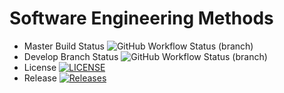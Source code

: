 # Software Engineering Methods
* Master Build Status ![GitHub Workflow Status (branch)](https://img.shields.io/github/actions/workflow/status/ShahidiLeonce/sem1/main.yml?branch=master)
* Develop Branch Status ![GitHub Workflow Status (branch)](https://img.shields.io/github/actions/workflow/status/ShahidiLeonce/sem1/main.yml?branch=develop)
* License [![LICENSE](https://img.shields.io/github/license/ShahidiLeonce/sem1.svg?style=flat-square)](https://github.com/ShahidLeonce/sem1/blob/master/LICENSE)
* Release [![Releases](https://img.shields.io/github/release/ShahidiLeonce/sem1/all.svg?style=flat-square)](https://github.com/ShahidiLeonce/sem1/releases)